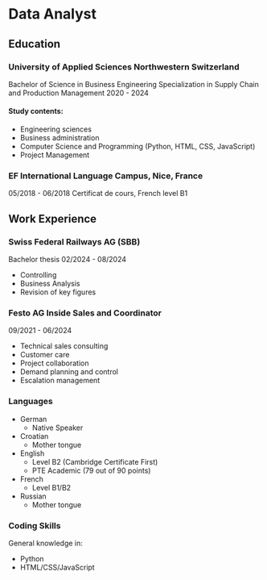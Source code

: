 # Data Analyst
## Education
### University of Applied Sciences Northwestern Switzerland
Bachelor of Science in Business Engineering
Specialization in Supply Chain and Production Management
2020 - 2024
#### Study contents:
- Engineering sciences
- Business administration
- Computer Science and Programming (Python, HTML, CSS, JavaScript)
- Project Management

### EF International Language Campus, Nice, France
05/2018 - 06/2018
Certificat de cours, French level B1

## Work Experience
### Swiss Federal Railways AG (SBB) 
Bachelor thesis
02/2024 - 08/2024
- Controlling
- Business Analysis
- Revision of key figures

### Festo AG Inside Sales and Coordinator
09/2021 - 06/2024
- Technical sales consulting
- Customer care
- Project collaboration
- Demand planning and control
- Escalation management

### Languages
- German 
  - Native Speaker
- Croatian
  - Mother tongue
- English 
  - Level B2 (Cambridge Certificate First)
  - PTE Academic (79 out of 90 points)
- French
  - Level B1/B2
- Russian
  - Mother tongue

### Coding Skills
General knowledge in:
- Python 
- HTML/CSS/JavaScript
